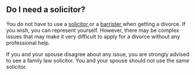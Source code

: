 ##  Do I need a solicitor?

You do not have to use a [ solicitor ](/en/justice/courtroom/solicitors/) or a
[ barrister ](/en/justice/courtroom/barristers/) when getting a divorce. If
you wish, you can represent yourself. However, there may be complex issues
that may make it very difficult to apply for a divorce without any
professional help.

If you and your spouse disagree about any issue, you are strongly advised to
see a family law solicitor. You and your spouse should not use the same
solicitor.
